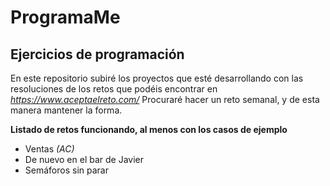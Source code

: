 ProgramaMe
==========
Ejercicios de programación
--------------
En este repositorio subiré los proyectos que esté desarrollando con las 
resoluciones de los retos que podéis encontrar en *https://www.aceptaelreto.com/*
Procuraré hacer un reto semanal, y de esta manera mantener la forma.

**Listado de retos funcionando, al menos con los casos de ejemplo**
- Ventas *(AC)*
- De nuevo en el bar de Javier
- Semáforos sin parar
